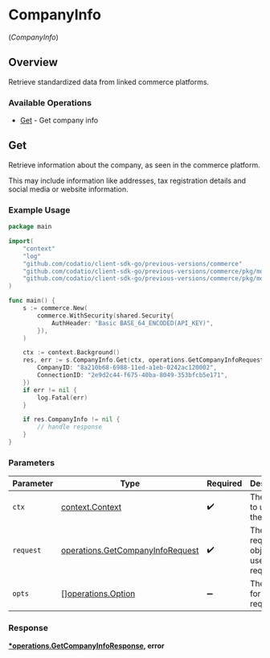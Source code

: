 # CompanyInfo
(*CompanyInfo*)

## Overview

Retrieve standardized data from linked commerce platforms.

### Available Operations

* [Get](#get) - Get company info

## Get

Retrieve information about the company, as seen in the commerce platform.

This may include information like addresses, tax registration details and social media or website information.

### Example Usage

```go
package main

import(
	"context"
	"log"
	"github.com/codatio/client-sdk-go/previous-versions/commerce"
	"github.com/codatio/client-sdk-go/previous-versions/commerce/pkg/models/shared"
	"github.com/codatio/client-sdk-go/previous-versions/commerce/pkg/models/operations"
)

func main() {
    s := commerce.New(
        commerce.WithSecurity(shared.Security{
            AuthHeader: "Basic BASE_64_ENCODED(API_KEY)",
        }),
    )

    ctx := context.Background()
    res, err := s.CompanyInfo.Get(ctx, operations.GetCompanyInfoRequest{
        CompanyID: "8a210b68-6988-11ed-a1eb-0242ac120002",
        ConnectionID: "2e9d2c44-f675-40ba-8049-353bfcb5e171",
    })
    if err != nil {
        log.Fatal(err)
    }

    if res.CompanyInfo != nil {
        // handle response
    }
}
```

### Parameters

| Parameter                                                                            | Type                                                                                 | Required                                                                             | Description                                                                          |
| ------------------------------------------------------------------------------------ | ------------------------------------------------------------------------------------ | ------------------------------------------------------------------------------------ | ------------------------------------------------------------------------------------ |
| `ctx`                                                                                | [context.Context](https://pkg.go.dev/context#Context)                                | :heavy_check_mark:                                                                   | The context to use for the request.                                                  |
| `request`                                                                            | [operations.GetCompanyInfoRequest](../../models/operations/getcompanyinforequest.md) | :heavy_check_mark:                                                                   | The request object to use for the request.                                           |
| `opts`                                                                               | [][operations.Option](../../models/operations/option.md)                             | :heavy_minus_sign:                                                                   | The options for this request.                                                        |


### Response

**[*operations.GetCompanyInfoResponse](../../models/operations/getcompanyinforesponse.md), error**


